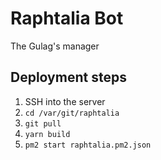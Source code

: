 # Raphtalia Bot

The Gulag's manager

## Deployment steps

1. SSH into the server
2. `cd /var/git/raphtalia`
3. `git pull`
4. `yarn build`
5. `pm2 start raphtalia.pm2.json`
